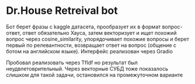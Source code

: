 # Dr.House Retreival bot 

Бот берет фразы с kaggle датасета, прообразует их в формат вопрос-ответ, ответ обязательно Хауса, затем векторизует и ищет похожий вопрос через cosine_similarity, упорядочивает похожие вопросы и берет первый по релевантности, возвращает ответ на вопрос (общение с ботом на английском языке). Интерфейс реализован через Gradio

Пробовал реализовать через TfIdf но результат был неудвлетоврительный. Через векторные СУБД тоже показалось слишком для такой задачи, остановился на промежуточном варианте
